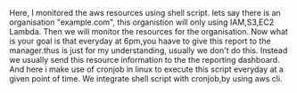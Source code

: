 Here, I monitored the aws resources using shell script.
lets say there is an organisation "example.com", this organistion will only using IAM,S3,EC2 Lambda.
Then we will monitor the resources for the organisation.
Now what is your goal is that everyday at 6pm,you haave to give this report to the manager.thus is just for my understanding, usually we don't do this.
Instead we usually send this resource information to the the reporting dashboard.
And here i make use of cronjob in linux to execute this script everyday at a given point of time.
We integrate shell script with cronjob,by using aws cli.
